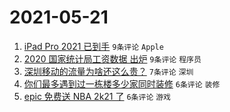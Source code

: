 # 2021-05-21

1. [iPad Pro 2021 已到手](https://www.v2ex.com/t/778271) `9条评论` `Apple`
1. [2020 国家统计局工资数据 出炉](https://www.v2ex.com/t/778270) `9条评论` `程序员`
1. [深圳移动的流量为啥还这么贵？](https://www.v2ex.com/t/778265) `7条评论` `深圳`
1. [你们最多遇到过一栋楼多少家同时装修](https://www.v2ex.com/t/778269) `6条评论` `装修`
1. [epic 免费送 NBA 2k21 了](https://www.v2ex.com/t/778264) `6条评论` `游戏`
